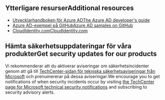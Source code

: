 ## <a name="additional-resources"></a><span data-ttu-id="8d9eb-101">Ytterligare resurser</span><span class="sxs-lookup"><span data-stu-id="8d9eb-101">Additional resources</span></span>
* [<span data-ttu-id="8d9eb-102">Utvecklarhandboken för Azure AD</span><span class="sxs-lookup"><span data-stu-id="8d9eb-102">The Azure AD developer's guide</span></span>](../articles/active-directory/develop/active-directory-developers-guide.md)
* [<span data-ttu-id="8d9eb-103">Azure AD-exempel på GitHub</span><span class="sxs-lookup"><span data-stu-id="8d9eb-103">Azure AD samples on GitHub</span></span>](https://github.com/Azure-Samples/?utf8=%E2%9C%93&query=active-directory)
* [<span data-ttu-id="8d9eb-104">CloudIdentity.com</span><span class="sxs-lookup"><span data-stu-id="8d9eb-104">CloudIdentity.com</span></span>](http://cloudidentity.com)

## <a name="get-security-updates-for-our-products"></a><span data-ttu-id="8d9eb-105">Hämta säkerhetsuppdateringar för våra produkter</span><span class="sxs-lookup"><span data-stu-id="8d9eb-105">Get security updates for our products</span></span>
<span data-ttu-id="8d9eb-106">Vi rekommenderar att du aktiverar aviseringar om säkerhetsincidenter genom att gå till [TechCenter-sidan för tekniska säkerhetsaviseringar från Microsoft](https://technet.microsoft.com/security/dd252948) och prenumererar på dessa aviseringar.</span><span class="sxs-lookup"><span data-stu-id="8d9eb-106">We encourage you to get notifications of when security incidents occur by visiting [the TechCenter page for Microsoft technical security notifications](https://technet.microsoft.com/security/dd252948) and subscribing to security advisory alerts.</span></span>
